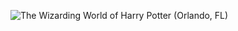 ![The Wizarding World of Harry Potter (Orlando, FL)](http://laurenpepperman.com/2014/florida/photos/universal29.jpg)

